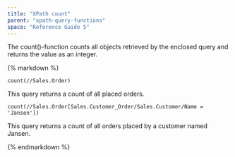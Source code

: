 ```yaml
---
title: "XPath count"
parent: "xpath-query-functions"
space: "Reference Guide 5"
---
```



The count()-function counts all objects retrieved by the enclosed query and returns the value as an integer.

<div class="alert alert-info">{% markdown %}

```
count(//Sales.Order)
```

This query returns a count of all placed orders.

```
count(//Sales.Order[Sales.Customer_Order/Sales.Customer/Name = 'Jansen'])
```

This query returns a count of all orders placed by a customer named Jansen.

{% endmarkdown %}</div>

